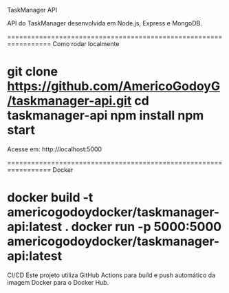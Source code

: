TaskManager API

API do TaskManager desenvolvida em Node.js, Express e MongoDB.

=================================================================
Como rodar localmente

git clone https://github.com/AmericoGodoyG/taskmanager-api.git
cd taskmanager-api
npm install
npm start
=================================================================

Acesse em: http://localhost:5000

=================================================================
Docker

docker build -t americogodoydocker/taskmanager-api:latest .
docker run -p 5000:5000 americogodoydocker/taskmanager-api:latest
=================================================================

CI/CD
Este projeto utiliza GitHub Actions para build e push automático da imagem Docker para o Docker Hub.